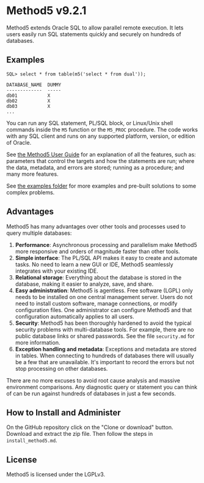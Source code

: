 Method5 v9.2.1
==============

Method5 extends Oracle SQL to allow parallel remote execution.  It lets users easily run SQL statements quickly and securely on hundreds of databases.


Examples
--------

    SQL> select * from table(m5('select * from dual'));
    
    DATABASE_NAME  DUMMY
    -------------  -----
    db01           X
    db02           X
    db03           X
    ...

You can run any SQL statement, PL/SQL block, or Linux/Unix shell commands inside the `M5` function or the `M5_PROC` procedure.  The code works with any SQL client and runs on any supported platform, version, or edition of Oracle.

See [the Method5 User Guide](user_guide.md) for an explanation of all the features, such as: parameters that control the targets and how the statements are run; where the data, metadata, and errors are stored; running as a procedure; and many more features.

See [the examples folder](examples/) for more examples and pre-built solutions to some complex problems.


Advantages
----------

Method5 has many advantages over other tools and processes used to query multiple databases:

1.  **Performance**:  Asynchronous processing and parallelism make Method5 more responsive and orders of magnitude faster than other tools.
2.  **Simple interface**:  The PL/SQL API makes it easy to create and automate tasks.  No need to learn a new GUI or IDE, Method5 seamlessly integrates with your existing IDE.
3.  **Relational storage**: Everything about the database is stored in the database, making it easier to analyze, save, and share.
4.  **Easy administration**:  Method5 is agentless.  Free software (LGPL) only needs to be installed on one central management server.  Users do not need to install custom software, manage connections, or modify configuration files.  One administrator can configure Method5 and that configuration automatically applies to all users.
5.  **Security**:  Method5 has been thoroughly hardened to avoid the typical security problems with multi-database tools.  For example, there are no public database links or shared passwords.  See the file `security.md` for more information.
6.  **Exception handling and metadata**:  Exceptions and metadata are stored in tables.  When connecting to hundreds of databases there will usually be a few that are unavailable.  It's important to record the errors but not stop processing on other databases.

There are no more excuses to avoid root cause analysis and massive environment comparisons.  Any diagnostic query or statement you can think of can be run against hundreds of databases in just a few seconds.


How to Install and Administer
-----------------------------

On the GitHub repository click on the "Clone or download" button.  Download and extract the zip file.  Then follow the steps in `install_method5.md`.


License
-------

Method5 is licensed under the LGPLv3.
